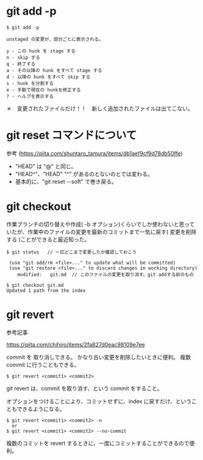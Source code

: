 # git add -p

```
$ git add -p

unstaged の変更が、部分ごとに表示される。

y - この hunk を stage する
n - skip する
q - 終了する
a - その以降の hunk をすべて stage する
d - 以降の hunk をすべて skip する
s - hunk を分割する
e - 手動で現在の hunkを修正する
? - ヘルプを表示する
```

＊　変更されたファイルだけ！！　新しく追加されたファイルは出てこない。

# git reset コマンドについて

参考 (https://qiita.com/shuntaro_tamura/items/db1aef9cf9d78db50ffe)

- "HEAD" は "@" と同じ。
- "HEAD^"、"HEAD" "^" があるのとないのとでは変わる。
- 基本的に、"git reset --soft" で巻き戻る。

# git checkout

作業ブランチの切り替えや作成( -b オプション)くらいでしか使わないと思っていたが、作業中のファイルの変更を最新のコミットまで一気に戻す( 変更を削除する )ことができると最近知った。

```
$ git status   // 一応どこまで変更したか確認しておこう

 (use "git add/rm <file>..." to update what will be committed)
 (use "git restore <file>..." to discard changes in working directory)
    modified:   git.md  // このファイルの変更を取り消す。git addする前のもの

$ git checkout git.md
Updated 1 path from the index
```

# git revert

参考記事

https://qiita.com/chihiro/items/2fa827d0eac98109e7ee

commit を 取り消しできる。
かなり古い変更を削除したいときに便利。
複数 commit に行うこともできる。

```
$ git revert <commit1> <commit2>
```

git revert は、commit を取り消す、という commit をすること。

オプションをつけることにより、コミットせずに、index に戻すだけ、ということもできるようになる。

```
$ git revert <commit1> <commit2> -n
  or
$ git revert <commit1> <commit2> --no-commit
```

複数のコミットを revert するときに、一度にコミットすることができるので便利。

